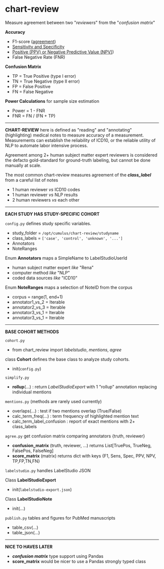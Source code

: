 # chart-review
Measure agreement between two "_reviewers_" from the "_confusion matrix_"

**Accuracy**
* F1-score ([agreement](https://www.ncbi.nlm.nih.gov/pmc/articles/PMC1090460/))
* [Sensitivity and Specificity](https://en.wikipedia.org/wiki/Sensitivity_and_specificity)
* [Positive (PPV) or Negative Predictive Value (NPV)](https://en.wikipedia.org/wiki/Positive_and_negative_predictive_values#Relationship))
* False Negative Rate (FNR) 

**Confusion Matrix** 
* TP = True Positive (type I error)
* TN = True Negative (type II error)
* FP = False Positive 
* FN = False Negative 

**Power Calculations** for sample size estimation
* Power = 1 - FNR 
* FNR = FN / (FN + TP) 


---
**CHART-REVIEW** here is defined as "reading" and "annotating" (highlighting) medical notes to measure accuracy of a measurement.
Measurements can establish the reliability of ICD10, or the reliable utility of NLP to automate labor intensive process. 
 
Agreement among 2+ human subject matter expert reviewers is considered the defacto gold-standard for ground-truth labeling, but cannot be done manually at scale.  

The most common chart-review measures agreement of the _**class_label**_ from a careful list of notes 
* 1 human reviewer _vs_ ICD10 codes
* 1 human reviewer _vs_ NLP results
* 2 human reviewers _vs_ each other

---
**EACH STUDY HAS STUDY-SPECIFIC COHORT** 

`config.py` defines study specific variables. 

  * study_folder = `/opt/cumulus/chart-review/studyname`
  * class_labels = `['case', 'control', 'unknown', '...']`
  * Annotators 
  * NoteRanges

Enum **Annotators** maps a SimpleName to LabelStudioUserId
* human subject matter expert _like_ "Rena"
* computer method _like_ "NLP" 
* coded data sources _like_ "ICD10"
  
Enum **NoteRanges** maps a selection of NoteID from the corpus 
* corpus = range(1, end+1)
* annotator1_vs_2 = Iterable
* annotator2_vs_3 = Iterable
* annotator3_vs_1 = Iterable
* annotator3_vs_1 = Iterable

---
**BASE COHORT METHODS**

`cohort.py`
* from chart_review import _labelstudio_, _mentions_, _agree_

class **Cohort** defines the base class to analyze study cohorts.
  * init(`config.py`)
  
`simplify.py`
* **rollup**(...) : return _LabelStudioExport_ with 1 "rollup" annotation replacing individual mentions

`mentions.py` (methods are rarely used currently)
* overlaps(...) : test if two mentions overlap (True/False)
* calc_term_freq(...) : term frequency of highlighted mention text
* calc_term_label_confusion : report of exact mentions with 2+ class_labels

`agree.py` get confusion matrix comparing annotators {truth, reviewer}  
* **confusion_matrix** (truth, reviewer, ...) returns List[TruePos, TrueNeg, FalsePos, FalseNeg]  
* **score_matrix** (matrix) returns dict with keys {F1, Sens, Spec, PPV, NPV, TP,FP,TN,FN}

`labelstudio.py` handles LabelStudio JSON

Class **LabelStudioExport**
* init(`labelstudio-export.json`)

Class **LabelStudioNote**
* init(...)

`publish.py` tables and figures for PubMed manuscripts 
* table_csv(...)
* table_json(...)

---
**NICE TO HAVES LATER**

* **_confusion matrix_** type support using Pandas
* **score_matrix** would be nicer to use a Pandas strongly typed class 